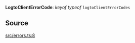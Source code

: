 **LogtoClientErrorCode**: _keyof_ _typeof_ `logtoClientErrorCodes`

## Source

[src/errors.ts:8](https://github.com/logto-io/js/blob/54d7193/packages/client/src/errors.ts#L8)
